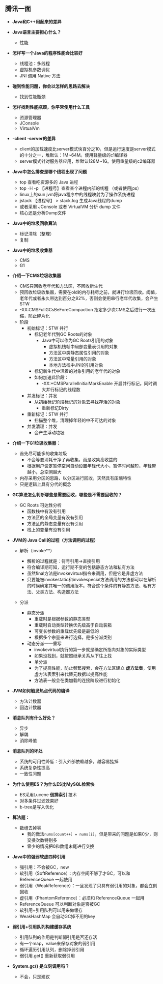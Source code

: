 ## 腾讯一面

- **Java和C++用起来的差异**
- **Java语言主要担心什么？**
  - 性能
- **怎样写一个Java的程序性能会比较好**
  - 线程池：多线程
  - 虚拟机参数调优
  - JNI 调用 Native 方法
- **碰到性能问题，你会以怎样的思路去解决**
  - 找到性能瓶颈
- **怎样找到性能瓶颈，你平常使用什么工具**
  - 资源管理器
  - JConsole
  - VirtualVm

- **-client -server的差异**

  - client的加载速度比server模式快百分之10，但是运行速度是server模式的十分之一，堆默认：1M~64M。使用轻量级的c1编译器
  - server模式针对服务器应用，堆默认128M~1G。使用重量级的c2编译器

- **Java中怎么排查是哪个线程出现了问题**

  - top 查看吃资源多的 Java 进程
  - top -H -p 【进程号】查看某个进程内部的线程  （或者使用jps）
  - linux上的sun jvm将java程序中的线程映射为了操作系统进程
  - jstack 【进程号】 > stack.log 生成Java线程的dump
  - 或者采用 JConsole 或者 VirtualVM 分析 dump 文件
  - 核心还是分析Dump文件

- **Java中的垃圾回收算法**

  - 标记清除（整理）
  - 复制 

- **Java中的垃圾收集器**

  - CMS
  - G1

- **介绍一下CMS垃圾收集器**

  - CMS只回收老年代和方法区，不回收新生代
  - 预回收垃圾收集器，需要在old的内存耗尽之前，就进行垃圾回收。阈值，老年代或者永久带达到百分之92%，否则会使用串行老年代收集，会产生STW
  - -XX:CMSFullGCsBeForeCompaction 指定多少次CMS之后进行一次压缩，防止碎片化
  - 阶段
    - 初始标记：STW 并行
      - 标记老年代到GC Roots的对象
        - Java中可以作为GC Roots引用的对象
          - 虚拟机栈帧中局部变量表引用的对象
          - 方法区中类静态属性引用的对象
          - 方法区中常量引用的对象
          - 本地方法栈中JNI的引用对象
      - 标记新生代中活着的对象引用的老年代的对象
      - 如何加速此阶段：
        - -XX:+CMSParallelInitialMarkEnable 开启并行标记，同时调大并行标记的线程数
    - 并发标记：并发
      - 从初始标记阶段标记的对象去寻找存活的对象
        - 重新标记Dirty
    - 重新标记：STW 并行
      - 扫描整个堆，清理掉年轻的中不可达的对象
    - 并发清理：并发
      - 会产生浮动垃圾

- **介绍一下G1垃圾收集器：**

  - 首先尽可能多的收集垃圾
    - 不会等要消耗干净了再收集，而是收集高收益的
    - 根据用户设定暂停空间自动设置年轻代大小，暂停时间越短，年轻带越小，总空间越大
  - 内存采用分区的思路，以分区进行回收，天然具有压缩特性
  - 只是逻辑上具有分代的概念

- **GC算法怎么判断哪些是需要回收，哪些是不需要回收的？**

  - GC Roots 可达性分析
    - 函数栈中有没有引用
    - 方法区的全局变量有没有引用
    - 方法区的静态变量有没有引用
    - 栈上的变量有没有引用

- **JVM的 Java Call的过程（方法调用的过程）** 

  - 解析（invoke**）
    - 解析的过程就是：符号引用->直接引用
    - 符合编译期可知，运行期不变的包括静态方法和私有方法
    - 虽然final方法是invokevirtual指令来调用，但是它是非虚方法
    - 只要能被invokestatic和invokespecial方法调用的方法都可以在解析的时候确定其唯一的调用版本。符合这个条件的有静态方法、私有方法、父类方法、构造器方法

  - 分派
    - 静态分派
      - 重载时是根据参数的静态类型
      - 重载时自动类型转换优先级高于自动装箱
      - 可变长参数的重载优先级是最低的
      - 根据多个宗量来进行选择，是多分派类别
    - 动态分派——重写
      - invokevirtual执行的第一步就是确定所指向对象的实际类型
      - 如果没找到，就按照继承关系从下往上找
      - 单分派
      - 为了提高性能，防止频繁搜索，会在方法区建立  **虚方法表**，使用虚方法表索引来代替元数据以提高性能
      - 方法表一般会在类加载的连接阶段进行初始化

- **JVM如何触发热点代码的编译**

  - 方法计数器
  - 回边计数器

- **消息队列有什么好处？**

  - 异步
  - 解耦
  - 消除峰值

- **消息队列的坏处**

  - 系统的可用性降低：引入外部依赖越多，越容易挂掉
  - 系统复杂性提高
  - 一致性问题

- **为什么使用ES？为什么ES比MySQL检索快**

  - ES采用Lucene **倒排索引** 技术
  - 对多条件过滤效果好
  - b-tree是写入优化

- **算法题：**

  - 数组去掉零
    - 我的做法`nums[count++] = nums[i]`，但是带来的问题是如果0少，则交换次数特别多
    - 零少的情况把0和数组末尾进行交换

- **Java中的强弱软虚四种引用**

  - 强引用：不会被GC，new
  - 软引用（SoftReference）：内存空间不够了才GC，可以和 ReferenceQueue 一起使用
  - 弱引用（WeakReference）：一旦发现了只具有弱引用的对象，都会立刻回收
  - 虚引用（PhantomReference）：必须和 ReferenceQueue 一起用
  - ReferenceQueue 可以判断对象是否被GC
  - 软引用+引用队列可以用来做缓存
  - WeakHashMap 会自动GC掉不用的key

- **弱引用+引用队列构建缓存系统**

  - 引用队列的作用是判断弱引用是否还存活
  - 有一个map，value来保存对象的弱引用
  - 循环遍历引用队列，删除掉弱引用
  - 弱引用.get() 重新获取弱引用

- **System.gc() 是立刻调用吗？**

  - 不会，只是建议

